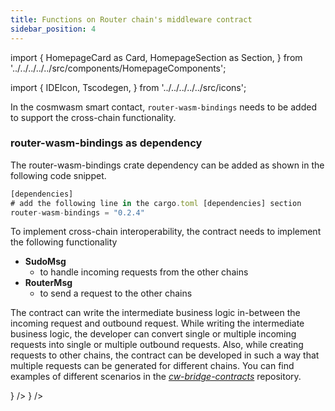 ```yaml
---
title: Functions on Router chain's middleware contract
sidebar_position: 4
---
```


import {
HomepageCard as Card,
HomepageSection as Section,
} from '../../../../../src/components/HomepageComponents';

import {
IDEIcon,
Tscodegen,
} from '../../../../../src/icons';

In the cosmwasm smart contact, `router-wasm-bindings` needs to be added to support the cross-chain functionality.

### router-wasm-bindings as dependency

The router-wasm-bindings crate dependency can be added as shown in the following code snippet.

```jsx
[dependencies]
# add the following line in the cargo.toml [dependencies] section
router-wasm-bindings = "0.2.4"
```

To implement cross-chain interoperability, the contract needs to implement the following functionality

- **SudoMsg**
  - to handle incoming requests from the other chains
- **RouterMsg**
  - to send a request to the other chains

The contract can write the intermediate business logic in-between the incoming request and outbound request. While writing the intermediate business logic, the developer can convert single or multiple incoming requests into single or multiple outbound requests.
Also, while creating requests to other chains, the contract can be developed in such a way that multiple requests can be generated for different chains.
You can find examples of different scenarios in the [_cw-bridge-contracts_](https://github.com/router-protocol/cw-bridge-contracts.git) repository.

<Section>
  <Card
    title="SudoMsg"
    description="Enum type for handling the incoming requests on Router chain's contracts"
    to="/message-transfer/router-chain-guides/understanding-functions/sudomsg"
    icon={<IDEIcon />}
  />
    <Card
    title="RouterMsg"
    description="Enum type for creating outbound requests for destination chain contracts"
    to="/message-transfer/router-chain-guides/understanding-functions/routermsg"
    icon={<Tscodegen />}
  /> 
</Section>
